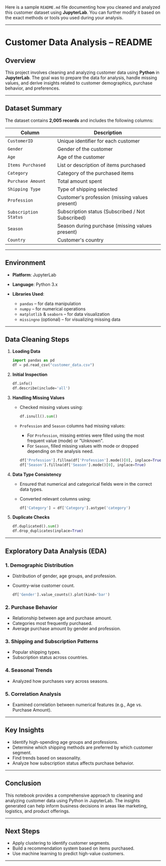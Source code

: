 Here is a sample `README.md` file documenting how you cleaned and analyzed this customer dataset using **JupyterLab**. You can further modify it based on the exact methods or tools you used during your analysis.

---

# Customer Data Analysis – README

## Overview

This project involves cleaning and analyzing customer data using **Python** in **JupyterLab**. The goal was to prepare the data for analysis, handle missing values, and derive insights related to customer demographics, purchase behavior, and preferences.

---

## Dataset Summary

The dataset contains **2,005 records** and includes the following columns:

| Column                | Description                                       |
| --------------------- | ------------------------------------------------- |
| `CustomerID`          | Unique identifier for each customer               |
| `Gender`              | Gender of the customer                            |
| `Age`                 | Age of the customer                               |
| `Items Purchased`     | List or description of items purchased            |
| `Category`            | Category of the purchased items                   |
| `Purchase Amount`     | Total amount spent                                |
| `Shipping Type`       | Type of shipping selected                         |
| `Profession`          | Customer's profession (missing values present)    |
| `Subscription Status` | Subscription status (Subscribed / Not Subscribed) |
| `Season`              | Season during purchase (missing values present)   |
| `Country`             | Customer's country                                |

---

## Environment

* **Platform**: JupyterLab
* **Language**: Python 3.x
* **Libraries Used**:

  * `pandas` – for data manipulation
  * `numpy` – for numerical operations
  * `matplotlib` & `seaborn` – for data visualization
  * `missingno` (optional) – for visualizing missing data

---

## Data Cleaning Steps

1. **Loading Data**

   ```python
   import pandas as pd
   df = pd.read_csv("customer_data.csv")
   ```

2. **Initial Inspection**

   ```python
   df.info()
   df.describe(include='all')
   ```

3. **Handling Missing Values**

   * Checked missing values using:

     ```python
     df.isnull().sum()
     ```
   * `Profession` and `Season` columns had missing values:

     * For `Profession`, missing entries were filled using the most frequent value (mode) or "Unknown".
     * For `Season`, filled missing values with mode or dropped depending on the analysis need.

     ```python
     df['Profession'].fillna(df['Profession'].mode()[0], inplace=True)
     df['Season'].fillna(df['Season'].mode()[0], inplace=True)
     ```

4. **Data Type Consistency**

   * Ensured that numerical and categorical fields were in the correct data types.
   * Converted relevant columns using:

     ```python
     df['Category'] = df['Category'].astype('category')
     ```

5. **Duplicate Checks**

   ```python
   df.duplicated().sum()
   df.drop_duplicates(inplace=True)
   ```

---

## Exploratory Data Analysis (EDA)

### 1. Demographic Distribution

* Distribution of gender, age groups, and profession.
* Country-wise customer count.

  ```python
  df['Gender'].value_counts().plot(kind='bar')
  ```

### 2. Purchase Behavior

* Relationship between age and purchase amount.
* Categories most frequently purchased.
* Average purchase amount by gender and profession.

### 3. Shipping and Subscription Patterns

* Popular shipping types.
* Subscription status across countries.

### 4. Seasonal Trends

* Analyzed how purchases vary across seasons.

### 5. Correlation Analysis

* Examined correlation between numerical features (e.g., Age vs. Purchase Amount).

---

## Key Insights

* Identify high-spending age groups and professions.
* Determine which shipping methods are preferred by which customer segment.
* Find trends based on seasonality.
* Analyze how subscription status affects purchase behavior.

---

## Conclusion

This notebook provides a comprehensive approach to cleaning and analyzing customer data using Python in JupyterLab. The insights generated can help inform business decisions in areas like marketing, logistics, and product offerings.

---

## Next Steps

* Apply clustering to identify customer segments.
* Build a recommendation system based on items purchased.
* Use machine learning to predict high-value customers.

---

